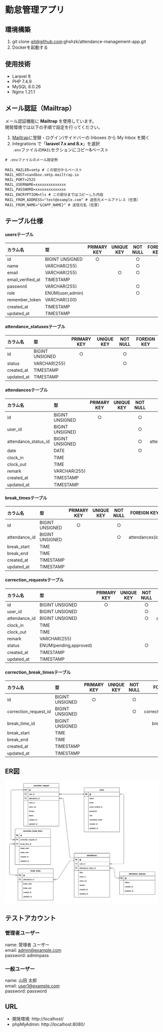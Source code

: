 # 勤怠管理アプリ
## 環境構築
1. git clone git@github.com:ghshzk/attendance-management-app.git
2. Dockerを起動する

## 使用技術
- Laravel 8
- PHP 7.4.9
- MySQL 8.0.26
- Nginx 1.21.1

## メール認証（Mailtrap）
メール認証機能に **Mailtrap** を使用しています。\
開発環境では以下の手順で設定を行ってください。
1. [Mailtrap](https://mailtrap.io/)に登録・ログイン\サイドバーの Inboxes から My Inbox を開く
2. Integrations で「**laravel 7.x and 8.x**」を選択\
`.env`ファイルの`MAIL`セクションにコピー&ペースト

```
# .envファイルのメール設定例

MAIL_MAILER=smtp # この部分からペースト
MAIL_HOST=sandbox.smtp.mailtrap.io
MAIL_PORT=2525
MAIL_USERNAME=xxxxxxxxxxxxxx
MAIL_PASSWORD=xxxxxxxxxxxxxx
MAIL_ENCRYPTION=tls # この部分まではコピーした内容
MAIL_FROM_ADDRESS="test@example.com" # 送信元メールアドレス（任意）
MAIL_FROM_NAME="${APP_NAME}" # 送信元名（任意）
```


## テーブル仕様
#### usersテーブル
| カラム名           | 型                | PRIMARY KEY | UNIQUE KEY | NOT NULL | FOREIGN KEY |
| :---------------- | :--------------- | :--------: | :--------: | :------: | :---------: |
| id                | BIGINT UNSIGNED  | ○          |            | ○        |       |
| name              | VARCHAR(255)     |            |            | ○        |       |
| email             | VARCHAR(255)     |            | ○          | ○        |       |
| email_verified_at | TIMESTAMP        |            |            |          |       |
| password          | VARCHAR(255)     |            |            | ○        |       |
| role              | ENUM(user,admin) |            |            | ○        |       |
| remember_token    | VARCHAR(100)     |            |            |          |       |
| created_at        | TIMESTAMP        |            |            |          |       |
| updated_at        | TIMESTAMP        |            |            |          |       |

#### attendance_statusesテーブル
| カラム名    | 型              | PRIMARY KEY | UNIQUE KEY | NOT NULL | FOREIGN KEY |
| :--------- | :-------------- | :--------: | :--------: | :------: | :---------: |
| id         | BIGINT UNSIGNED | ○          |            | ○        |            |
| status     | VARCHAR(255)    |            |            | ○        |            |
| created_at | TIMESTAMP       |            |            |          |            |
| updated_at | TIMESTAMP       |            |            |          |            |

#### attendancesテーブル
| カラム名              | 型              | PRIMARY KEY | UNIQUE KEY | NOT NULL | FOREIGN KEY |
| :------------------- | :-------------- | :--------: | :--------: | :------: | :---------: |
| id                   | BIGINT UNSIGNED | ○          |            | ○        |                         |
| user_id              | BIGINT UNSIGNED |            |            | ○        | users(id)               |
| attendance_status_id | BIGINT UNSIGNED |            |            | ○        | attendance_statuses(id) |
| date                 | DATE            |            |            | ○        |                         |
| clock_in             | TIME            |            |            |          |                         |
| clock_out            | TIME            |            |            |          |                         |
| remark               | VARCHAR(255)    |            |            |          |                         |
| created_at           | TIMESTAMP       |            |            |          |                         |
| updated_at           | TIMESTAMP       |            |            |          |                         |

#### break_timesテーブル
| カラム名       | 型              | PRIMARY KEY | UNIQUE KEY | NOT NULL | FOREIGN KEY |
| :------------ | :-------------- | :--------: | :--------: | :------: | :---------: |
| id            | BIGINT UNSIGNED | ○          |            | ○        |                 |
| attendance_id | BIGINT UNSIGNED |            |            | ○        | attendances(id) |
| break_start   | TIME            |            |            |          |                 |
| break_end     | TIME            |            |            |          |                 |
| created_at    | TIMESTAMP       |            |            |          |                 |
| updated_at    | TIMESTAMP       |            |            |          |                 |

#### correction_requestsテーブル
| カラム名       | 型                     | PRIMARY KEY | UNIQUE KEY | NOT NULL | FOREIGN KEY |
| :------------ | :--------------------- | :--------: | :--------: | :------: | :---------: |
| id            | BIGINT UNSIGNED        | ○          |            | ○        |                 |
| user_id       | BIGINT UNSIGNED        |            |            | ○        | users(id)       |
| attendance_id | BIGINT UNSIGNED        |            |            | ○        | attendances(id) |
| clock_in      | TIME                   |            |            |          |                 |
| clock_out     | TIME                   |            |            |          |                 |
| remark        | VARCHAR(255)           |            |            |          |                 |
| status        | ENUM(pending,approved) |            |            | ○        |                 |
| created_at    | TIMESTAMP              |            |            |          |                 |
| updated_at    | TIMESTAMP              |            |            |          |                 |

#### correction_break_timesテーブル
| カラム名               | 型              | PRIMARY KEY | UNIQUE KEY | NOT NULL | FOREIGN KEY |
| :-------------------- | :-------------- | :--------: | :--------: | :------: | :----------: |
| id                    | BIGINT UNSIGNED | ○          |            | ○        |                         |
| correction_request_id | BIGINT UNSIGNED |            |            | ○        | correction_requests(id) |
| break_time_id         | BIGINT UNSIGNED |            |            |          | break_times(id)         |
| break_start           | TIME            |            |            |          |                         |
| break_end             | TIME            |            |            |          |                         |
| created_at            | TIMESTAMP       |            |            |          |                         |
| updated_at            | TIMESTAMP       |            |            |          |                         |

## ER図
![ER図](ER.png)

## テストアカウント
### 管理者ユーザー
name: 管理者 ユーザー\
email: admin@example.com\
password: adminpass

### 一般ユーザー
name: 山田 太郎\
email: user1@example.com\
password: password

## URL
- 開発環境: http://localhost/
- phpMyAdmin: http://localhost:8080/